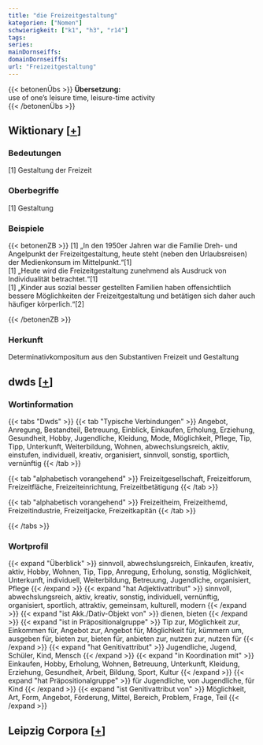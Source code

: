 ```yaml
---
title: "die Freizeitgestaltung"
kategorien: ["Nomen"]
schwierigkeit: ["k1", "h3", "r14"]
tags:
series:
mainDornseiffs:
domainDornseiffs:
url: "Freizeitgestaltung"
---
```


{{< betonenÜbs >}}
**Übersetzung:**  
use of one’s leisure time, leisure-time  activity  
{{< /betonenÜbs >}}

## Wiktionary [[+](https://de.wiktionary.org/wiki/Freizeitgestaltung)]

### Bedeutungen
[1] Gestaltung der Freizeit  

### Oberbegriffe
[1] Gestaltung  

### Beispiele
{{< betonenZB >}}
[1] „In den 1950er Jahren war die Familie Dreh- und Angelpunkt der Freizeitgestaltung, heute steht (neben den Urlaubsreisen) der Medienkonsum im Mittelpunkt.“[1]  
[1] „Heute wird die Freizeitgestaltung zunehmend als Ausdruck von Individualität betrachtet.“[1]  
[1] „Kinder aus sozial besser gestellten Familien haben offensichtlich bessere Möglichkeiten der Freizeitgestaltung und betätigen sich daher auch häufiger körperlich.“[2]  

{{< /betonenZB >}}
### Herkunft
Determinativkompositum aus den Substantiven Freizeit und Gestaltung  



## dwds [[+](https://www.dwds.de/wb/Freizeitgestaltung)]

### Wortinformation
{{< tabs "Dwds" >}}
{{< tab "Typische Verbindungen" >}}
Angebot, Anregung, Bestandteil, Betreuung, Einblick, Einkaufen, Erholung, Erziehung, Gesundheit, Hobby, Jugendliche, Kleidung, Mode, Möglichkeit, Pflege, Tip, Tipp, Unterkunft, Weiterbildung, Wohnen, abwechslungsreich, aktiv, einstufen, individuell, kreativ, organisiert, sinnvoll, sonstig, sportlich, vernünftig
{{< /tab >}}

{{< tab "alphabetisch vorangehend" >}}
Freizeitgesellschaft, Freizeitforum, Freizeitfläche, Freizeiteinrichtung, Freizeitbetätigung
{{< /tab >}}

{{< tab "alphabetisch vorangehend" >}}
Freizeitheim, Freizeithemd, Freizeitindustrie, Freizeitjacke, Freizeitkapitän
{{< /tab >}}

{{< /tabs >}}

### Wortprofil
{{< expand "Überblick" >}} sinnvoll, abwechslungsreich, Einkaufen, kreativ, aktiv, Hobby, Wohnen, Tip, Tipp, Anregung, Erholung, sonstig, Möglichkeit, Unterkunft, individuell, Weiterbildung, Betreuung, Jugendliche, organisiert, Pflege {{< /expand >}}
{{< expand "hat Adjektivattribut" >}} sinnvoll, abwechslungsreich, aktiv, kreativ, sonstig, individuell, vernünftig, organisiert, sportlich, attraktiv, gemeinsam, kulturell, modern {{< /expand >}}
{{< expand "ist Akk./Dativ-Objekt von" >}} dienen, bieten {{< /expand >}}
{{< expand "ist in Präpositionalgruppe" >}} Tip zur, Möglichkeit zur, Einkommen für, Angebot zur, Angebot für, Möglichkeit für, kümmern um, ausgeben für, bieten zur, bieten für, anbieten zur, nutzen zur, nutzen für {{< /expand >}}
{{< expand "hat Genitivattribut" >}} Jugendliche, Jugend, Schüler, Kind, Mensch {{< /expand >}}
{{< expand "in Koordination mit" >}} Einkaufen, Hobby, Erholung, Wohnen, Betreuung, Unterkunft, Kleidung, Erziehung, Gesundheit, Arbeit, Bildung, Sport, Kultur {{< /expand >}}
{{< expand "hat Präpositionalgruppe" >}} für Jugendliche, von Jugendliche, für Kind {{< /expand >}}
{{< expand "ist Genitivattribut von" >}} Möglichkeit, Art, Form, Angebot, Förderung, Mittel, Bereich, Problem, Frage, Teil {{< /expand >}}

## Leipzig Corpora [[+](https://corpora.uni-leipzig.de/en/res?word=Freizeitgestaltung&corpusId=deu_newscrawl-public_2018)]

